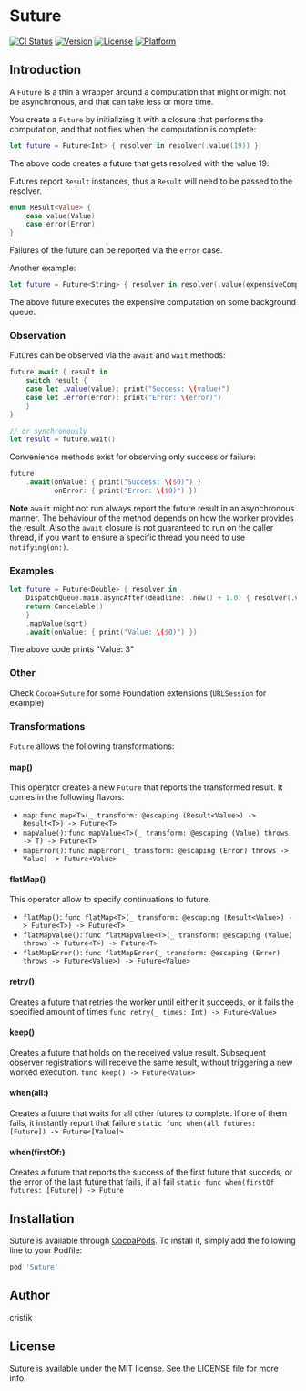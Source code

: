 # Suture

[![CI Status](https://img.shields.io/travis/cristik/Suture.svg?style=flat)](https://travis-ci.org/cristik/Suture)
[![Version](https://img.shields.io/cocoapods/v/Suture.svg?style=flat)](https://cocoapods.org/pods/Suture)
[![License](https://img.shields.io/cocoapods/l/Suture.svg?style=flat)](https://cocoapods.org/pods/Suture)
[![Platform](https://img.shields.io/cocoapods/p/Suture.svg?style=flat)](https://cocoapods.org/pods/Suture)

## Introduction

A `Future` is a thin a wrapper around a computation that might or might not be asynchronous, and that can take less or more time.

You create a `Future` by initializing it with a closure that performs the computation, and that notifies when the computation is complete:

```swift
let future = Future<Int> { resolver in resolver(.value(19)) }
```
The above code creates a future that gets resolved with the value 19.

Futures report `Result` instances, thus a `Result` will need to be passed to the resolver.
```swift
enum Result<Value> {
    case value(Value)
    case error(Error)
}
```
Failures of the future can be reported via the `error` case.

Another example:

```swift
let future = Future<String> { resolver in resolver(.value(expensiveComputation())) }.working(on: someDispatchQueue) }
```
The above future executes the expensive computation on some background queue.

### Observation
Futures can be observed via the `await` and `wait` methods:
```swift
future.await { result in
    switch result {
    case let .value(value): print("Success: \(value)")
    case let .error(error): print("Error: \(error)")    
    }
}

// or synchronously
let result = future.wait()
```
Convenience methods exist for observing only success or failure:
```swift
future
    .await(onValue: { print("Success: \($0)") }
           onError: { print("Error: \($0)") })
```

**Note**  `await` might not run always report the future result in an asynchronous manner. The behaviour of the method depends on how the worker provides the result. Also the `await` closure is not guaranteed to run on the caller thread, if you want to ensure a specific thread you need to use `notifying(on:)`.

### Examples

```swift
let future = Future<Double> { resolver in
    DispatchQueue.main.asyncAfter(deadline: .now() + 1.0) { resolver(.value(9)) }
    return Cancelable()
    }
    .mapValue(sqrt)
    .await(onValue: { print("Value: \($0)") })
```
The above code prints "Value: 3"

### Other
Check `Cocoa+Suture` for some Foundation extensions (`URLSession` for example)

### Transformations
`Future` allows the following transformations:

#### map()
This operator creates a new `Future` that reports the transformed result. It comes in the following flavors:
- `map`:  `func map<T>(_ transform: @escaping (Result<Value>) -> Result<T>) -> Future<T>` 
- `mapValue()`:  `func mapValue<T>(_ transform: @escaping (Value) throws -> T) -> Future<T>`
- `mapError()`: `func mapError(_ transform: @escaping (Error) throws -> Value) -> Future<Value>`

#### flatMap()
This operator allow to specify continuations to future.
- `flatMap()`: `func flatMap<T>(_ transform: @escaping (Result<Value>) -> Future<T>) -> Future<T>`
- `flatMapValue()`: `func flatMapValue<T>(_ transform: @escaping (Value) throws -> Future<T>) -> Future<T>`
- `flatMapError()`: `func flatMapError(_ transform: @escaping (Error) throws -> Future<Value>) -> Future<Value>`

#### retry()
Creates a future that retries the worker until either it succeeds, or it fails the specified amount of times
`func retry(_ times: Int) -> Future<Value>`

#### keep()
Creates a future that holds on the received value result. Subsequent observer registrations will receive the same result, without triggering a new worked execution.
`func keep() -> Future<Value>`

#### when(all:)
Creates a future that waits for all other futures to complete. If one of them fails, it instantly report that failure
`static func when(all futures: [Future]) -> Future<[Value]>`

#### when(firstOf:)
Creates a future that reports the success of the first future that succeds, or the error of the last future that fails, if all fail
`static func when(firstOf futures: [Future]) -> Future`

## Installation

Suture is available through [CocoaPods](https://cocoapods.org). To install
it, simply add the following line to your Podfile:

```ruby
pod 'Suture'
```

## Author

cristik

## License

Suture is available under the MIT license. See the LICENSE file for more info.
